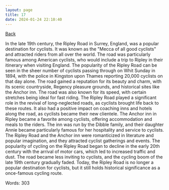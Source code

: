 ```yaml
---
layout: page
title: 17
date: 2024-01-24 22:10:40
---
```


[Back](./)


In the late 19th century, the Ripley Road in Surrey, England, was a popular destination for cyclists. It was known as the "Mecca of all good cyclists" and attracted riders from all over the world. The road was particularly famous among American cyclists, who would include a trip to Ripley in their itinerary when visiting England. The popularity of the Ripley Road can be seen in the sheer number of cyclists passing through on Whit Sunday in 1894, with the police in Kingston upon Thames reporting 20,000 cyclists on that day alone. The road gained a reputation for its beauty and charm, with its scenic countryside, Regency pleasure grounds, and historical sites like the Anchor inn. The road was also known for its speed, with certain stretches being ideal for fast riding. The Ripley Road played a significant role in the revival of long-neglected roads, as cyclists brought life back to these routes. It also had a positive impact on coaching inns and hotels along the road, as cyclists became their new clientele. The Anchor inn in Ripley became a favorite among cyclists, offering accommodation and meals to the riders. The inn was run by the Dibble family, and their daughter Annie became particularly famous for her hospitality and service to cyclists. The Ripley Road and the Anchor inn were romanticized in literature and popular imagination, and they attracted cyclist gatherings and events. The popularity of cycling on the Ripley Road began to decline in the early 20th century with the arrival of motor cars, which led to increased traffic and dust. The road became less inviting to cyclists, and the cycling boom of the late 19th century gradually faded. Today, the Ripley Road is no longer a popular destination for cyclists, but it still holds historical significance as a once-famous cycling route.

Words: 303